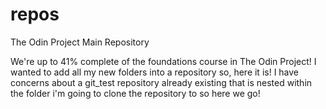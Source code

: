 # repos
The Odin Project Main Repository

We're up to 41% complete of the foundations course in The Odin Project!
I wanted to add all my new folders into a repository so, here it is!
I have concerns about a git_test repository already existing that is nested within the folder i'm going to clone the repository to so here we go!
